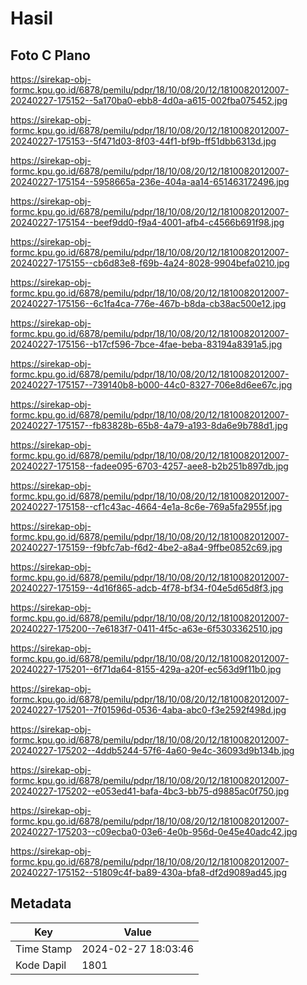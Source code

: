 # Hasil

## Foto C Plano

https://sirekap-obj-formc.kpu.go.id/6878/pemilu/pdpr/18/10/08/20/12/1810082012007-20240227-175152--5a170ba0-ebb8-4d0a-a615-002fba075452.jpg

https://sirekap-obj-formc.kpu.go.id/6878/pemilu/pdpr/18/10/08/20/12/1810082012007-20240227-175153--5f471d03-8f03-44f1-bf9b-ff51dbb6313d.jpg

https://sirekap-obj-formc.kpu.go.id/6878/pemilu/pdpr/18/10/08/20/12/1810082012007-20240227-175154--5958665a-236e-404a-aa14-651463172496.jpg

https://sirekap-obj-formc.kpu.go.id/6878/pemilu/pdpr/18/10/08/20/12/1810082012007-20240227-175154--beef9dd0-f9a4-4001-afb4-c4566b691f98.jpg

https://sirekap-obj-formc.kpu.go.id/6878/pemilu/pdpr/18/10/08/20/12/1810082012007-20240227-175155--cb6d83e8-f69b-4a24-8028-9904befa0210.jpg

https://sirekap-obj-formc.kpu.go.id/6878/pemilu/pdpr/18/10/08/20/12/1810082012007-20240227-175156--6c1fa4ca-776e-467b-b8da-cb38ac500e12.jpg

https://sirekap-obj-formc.kpu.go.id/6878/pemilu/pdpr/18/10/08/20/12/1810082012007-20240227-175156--b17cf596-7bce-4fae-beba-83194a8391a5.jpg

https://sirekap-obj-formc.kpu.go.id/6878/pemilu/pdpr/18/10/08/20/12/1810082012007-20240227-175157--739140b8-b000-44c0-8327-706e8d6ee67c.jpg

https://sirekap-obj-formc.kpu.go.id/6878/pemilu/pdpr/18/10/08/20/12/1810082012007-20240227-175157--fb83828b-65b8-4a79-a193-8da6e9b788d1.jpg

https://sirekap-obj-formc.kpu.go.id/6878/pemilu/pdpr/18/10/08/20/12/1810082012007-20240227-175158--fadee095-6703-4257-aee8-b2b251b897db.jpg

https://sirekap-obj-formc.kpu.go.id/6878/pemilu/pdpr/18/10/08/20/12/1810082012007-20240227-175158--cf1c43ac-4664-4e1a-8c6e-769a5fa2955f.jpg

https://sirekap-obj-formc.kpu.go.id/6878/pemilu/pdpr/18/10/08/20/12/1810082012007-20240227-175159--f9bfc7ab-f6d2-4be2-a8a4-9ffbe0852c69.jpg

https://sirekap-obj-formc.kpu.go.id/6878/pemilu/pdpr/18/10/08/20/12/1810082012007-20240227-175159--4d16f865-adcb-4f78-bf34-f04e5d65d8f3.jpg

https://sirekap-obj-formc.kpu.go.id/6878/pemilu/pdpr/18/10/08/20/12/1810082012007-20240227-175200--7e6183f7-0411-4f5c-a63e-6f5303362510.jpg

https://sirekap-obj-formc.kpu.go.id/6878/pemilu/pdpr/18/10/08/20/12/1810082012007-20240227-175201--6f71da64-8155-429a-a20f-ec563d9f11b0.jpg

https://sirekap-obj-formc.kpu.go.id/6878/pemilu/pdpr/18/10/08/20/12/1810082012007-20240227-175201--7f01596d-0536-4aba-abc0-f3e2592f498d.jpg

https://sirekap-obj-formc.kpu.go.id/6878/pemilu/pdpr/18/10/08/20/12/1810082012007-20240227-175202--4ddb5244-57f6-4a60-9e4c-36093d9b134b.jpg

https://sirekap-obj-formc.kpu.go.id/6878/pemilu/pdpr/18/10/08/20/12/1810082012007-20240227-175202--e053ed41-bafa-4bc3-bb75-d9885ac0f750.jpg

https://sirekap-obj-formc.kpu.go.id/6878/pemilu/pdpr/18/10/08/20/12/1810082012007-20240227-175203--c09ecba0-03e6-4e0b-956d-0e45e40adc42.jpg

https://sirekap-obj-formc.kpu.go.id/6878/pemilu/pdpr/18/10/08/20/12/1810082012007-20240227-175152--51809c4f-ba89-430a-bfa8-df2d9089ad45.jpg


## Metadata

| Key        | Value               |
| ---------- | ------------------- |
| Time Stamp | 2024-02-27 18:03:46 |
| Kode Dapil | 1801                |



